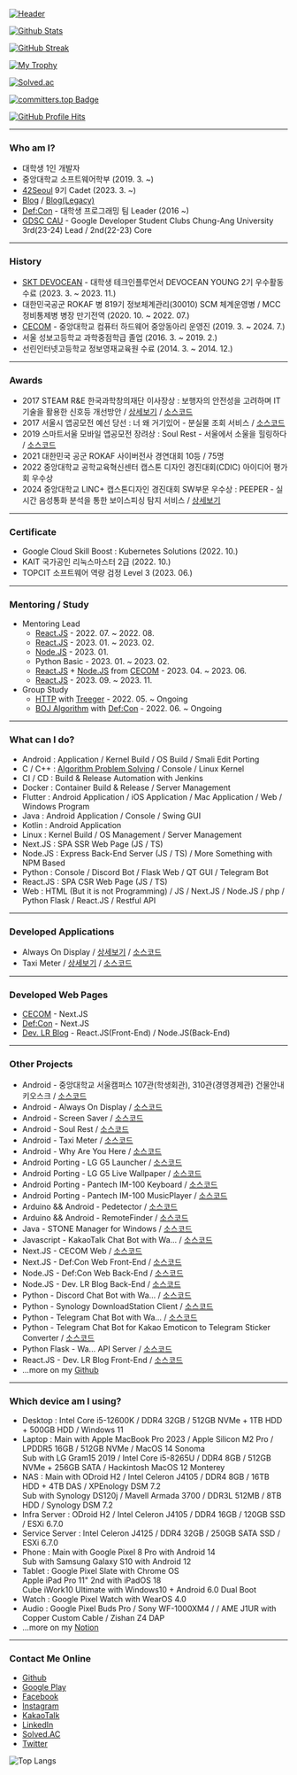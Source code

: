 [![Header](https://capsule-render.vercel.app/api?type=waving&color=164EAB&height=225&section=header&text=Dev.%20LR&fontColor=FFFFFF&fontAlign=22&fontAlignY=35&desc=대학생%201인%20개발자&descSize=20&descAlign=18&descAlignY=58&animation=twinkling)](https://github.com/yymin1022)

[![Github Stats](https://github-readme-stats.vercel.app/api?username=yymin1022&count_private=true&show_icons=true&theme=dark)](https://github.com/yymin1022)

[![GitHub Streak](http://github-readme-streak-stats.herokuapp.com?user=yymin1022&theme=tokyonight_duo)](https://github.com/yymin1022)

[![My Trophy](https://github-profile-trophy.vercel.app/?username=yymin1022&theme=darkhub&column=4&margin-w=10&margin-h=10)](https://github.com/yymin1022)

[![Solved.ac](http://mazassumnida.wtf/api/v2/generate_badge?boj=yymin1022)](https://solved.ac/profile/yymin1022)

[![committers.top Badge](https://user-badge.committers.top/south_korea_public/yymin1022.svg)](https://user-badge.committers.top/south_korea_public/yymin1022)

[![GitHub Profile Hits](https://hits.seeyoufarm.com/api/count/incr/badge.svg?url=https%3A%2F%2Fgithub.com%2Fyymin1022&count_bg=%23AAAAAA&title_bg=%23555555&icon=github.svg&icon_color=%23FFFFFF&title=hits&edge_flat=true)](https://github.com/yymin1022)

---

### Who am I?
- 대학생 1인 개발자
- 중앙대학교 소프트웨어학부 (2019. 3. ~)
- [42Seoul](https://42seoul.kr) 9기 Cadet (2023. 3. ~)
- [Blog](https://dev-lr.com) / [Blog(Legacy)](https://blog.naver.com/yymin1022)
- [Def:Con](https://defcon.or.kr) - 대학생 프로그래밍 팀 Leader (2016 ~)
- [GDSC CAU](https://gdsc-cau.com) - Google Developer Student Clubs Chung-Ang University 3rd(23-24) Lead / 2nd(22-23) Core

---

### History
- [SKT DEVOCEAN](https://devocean.sk.com) - 대학생 테크인플루언서 DEVOCEAN YOUNG 2기 우수활동 수료 (2023. 3. ~ 2023. 11.)
- 대한민국공군 ROKAF 병 819기 정보체계관리(30010) SCM 체계운영병 / MCC 정비통제병 병장 만기전역 (2020. 10. ~ 2022. 07.)
- [CECOM](https://cecom.dev) - 중앙대학교 컴퓨터 하드웨어 중앙동아리 운영진 (2019. 3. ~ 2024. 7.)
- 서울 성보고등학교 과학중점학급 졸업 (2016. 3. ~ 2019. 2.)
- 선린인터넷고등학교 정보영재교육원 수료 (2014. 3. ~ 2014. 12.)

---

### Awards
- 2017 STEAM R&E 한국과학창의재단 이사장상 : 보행자의 안전성을 고려하며 IT기술을 활용한 신호등 개선방안 / [상세보기](https://steam.kofac.re.kr/?p=11978) / [소스코드](https://github.com/yymin1022/Pedetector)
- 2017 서울시 앱공모전 예선 당선 : 너 왜 거기있어 - 분실물 조회 서비스 / [소스코드](https://github.com/yymin1022/WhyAreYouHere)
- 2019 스마트서울 모바일 앱공모전 장려상 : Soul Rest - 서울에서 소울을 힐링하다 / [소스코드](https://github.com/yymin1022/SeoulHealing)
- 2021 대한민국 공군 ROKAF 사이버전사 경연대회 10등 / 75명
- 2022 중앙대학교 공학교육혁신센터 캡스톤 디자인 경진대회(CDIC) 아이디어 평가회 우수상
- 2024 중앙대학교 LINC+ 캡스톤디자인 경진대회 SW부문 우수상 : PEEPER - 실시간 음성통화 분석을 통한 보이스피싱 탐지 서비스 / [상세보기](https://github.com/orgs/Peeper-CAU/repositories)

---

### Certificate
- Google Cloud Skill Boost : Kubernetes Solutions (2022. 10.)
- KAIT 국가공인 리눅스마스터 2급 (2022. 10.)
- TOPCIT 소프트웨어 역량 검정 Level 3 (2023. 06.)

---

### Mentoring / Study
- Mentoring Lead
  - [React.JS](https://yymin1022.notion.site/React-JS-c74eecc8cdf64cafa09def45e0534455) - 2022. 07. ~ 2022. 08.
  - [React.JS](https://yymin1022.notion.site/React-JS-c74eecc8cdf64cafa09def45e0534455) - 2023. 01. ~ 2023. 02.
  - [Node.JS](https://yymin1022.notion.site/Node-JS-051ed229c8244dceb4a9b16a51a51467) - 2023. 01.
  - Python Basic - 2023. 01. ~ 2023. 02.
  - [React.JS](https://yymin1022.notion.site/React-JS-c74eecc8cdf64cafa09def45e0534455) + [Node.JS](https://yymin1022.notion.site/Node-JS-051ed229c8244dceb4a9b16a51a51467) from [CECOM](https://cecom.dev) - 2023. 04. ~ 2023. 06.
  - [React.JS](https://yymin1022.notion.site/React-JS-c74eecc8cdf64cafa09def45e0534455) - 2023. 09. ~ 2023. 11.
- Group Study
  - [HTTP](https://yymin1022.notion.site/HTTP-7bf78490abda471aa689e737f1d53290) with [Treeger](https://github.com/Team-Treeger) - 2022. 05. ~ Ongoing
  - [BOJ Algorithm](https://github.com/yymin1022/Algorithm_Study) with [Def:Con](https://github.com/DefCon-Apps) - 2022. 06. ~ Ongoing

---

### What can I do?
- Android : Application / Kernel Build / OS Build / Smali Edit Porting
- C / C++ : [Algorithm Problem Solving](https://github.com/yymin1022/Algorithm_Study) / Console / Linux Kernel
- CI / CD : Build & Release Automation with Jenkins
- Docker : Container Build & Release / Server Management
- Flutter : Android Application / iOS Application / Mac Application / Web / Windows Program
- Java : Android Application / Console / Swing GUI
- Kotlin : Android Application
- Linux : Kernel Build / OS Management / Server Management
- Next.JS : SPA SSR Web Page (JS / TS)
- Node.JS : Express Back-End Server (JS / TS) / More Something with NPM Based
- Python : Console / Discord Bot / Flask Web / QT GUI / Telegram Bot
- React.JS : SPA CSR Web Page (JS / TS)
- Web : HTML (But it is not Programming) / JS / Next.JS / Node.JS / php / Python Flask / React.JS / Restful API

---

### Developed Applications
- Always On Display / [상세보기](https://play.google.com/store/apps/details?id=com.yong.aod) / [소스코드](https://github.com/yymin1022/AlwaysOnDisplay)
- Taxi Meter / [상세보기](https://play.google.com/store/apps/details?id=com.yong.taximeter) / [소스코드](https://github.com/yymin1022/TaxiMeter)

---

### Developed Web Pages
- [CECOM](https://cecom.dev) - Next.JS
- [Def:Con](https://defcon.or.kr) - Next.JS
- [Dev. LR Blog](https://dev-lr.com) - React.JS(Front-End) / Node.JS(Back-End)

---

### Other Projects
- Android - 중앙대학교 서울캠퍼스 107관(학생회관), 310관(경영경제관) 건물안내 키오스크 / [소스코드](https://github.com/yymin1022/CAUKiosk_107)
- Android - Always On Display / [소스코드](https://github.com/yymin1022/AlwaysOnDisplay)
- Android - Screen Saver / [소스코드](https://github.com/yymin1022/ScreenSaver)
- Android - Soul Rest / [소스코드](https://github.com/yymin1022/SeoulHealing)
- Android - Taxi Meter / [소스코드](https://github.com/yymin1022/TaxiMeter)
- Android - Why Are You Here / [소스코드](https://github.com/yymin1022/WhyAreYouHere)
- Android Porting - LG G5 Launcher / [소스코드](https://github.com/yymin1022/G5_Launcher)
- Android Porting - LG G5 Live Wallpaper / [소스코드](https://github.com/yymin1022/G5_LiveWallpapers)
- Android Porting - Pantech IM-100 Keyboard / [소스코드](https://github.com/yymin1022/IM-100_Keyboard)
- Android Porting - Pantech IM-100 MusicPlayer / [소스코드](https://github.com/yymin1022/IM-100_Music)
- Arduino && Android - Pedetector / [소스코드](https://github.com/yymin1022/Pedetector)
- Arduino && Android - RemoteFinder / [소스코드](https://github.com/yymin1022/RemoteFinder)
- Java - STONE Manager for Windows / [소스코드](https://github.com/yymin1022/StoneManager_JAVA)
- Javascript - KakaoTalk Chat Bot with Wa... / [소스코드](https://github.com/yymin1022/Wa_Bot_KakaoTalk)
- Next.JS - CECOM Web / [소스코드](https://github.com/CECOM-CAU/CECOM_Web)
- Next.JS - Def:Con Web Front-End / [소스코드](https://github.com/DefCon-Apps/DefCon-FE)
- Node.JS - Def:Con Web Back-End / [소스코드](https://github.com/DefCon-Apps/DefCon-BE)
- Node.JS - Dev. LR Blog Back-End / [소스코드](https://github.com/yymin1022/Blog_LR_Back)
- Python - Discord Chat Bot with Wa... / [소스코드](https://github.com/yymin1022/Wa_Bot_Discord)
- Python - Synology DownloadStation Client / [소스코드](https://github.com/yymin1022/Synology_DownloadStation_Client)
- Python - Telegram Chat Bot with Wa... / [소스코드](https://github.com/yymin1022/Wa_Bot_Telegram)
- Python - Telegram Chat Bot for Kakao Emoticon to Telegram Sticker Converter / [소스코드](https://github.com/yymin1022/KakaoEmoticon2TelegramSticker)
- Python Flask - Wa... API Server / [소스코드](https://github.com/yymin1022/Wa_API)
- React.JS - Dev. LR Blog Front-End / [소스코드](https://github.com/yymin1022/Blog_LR_Front)
- ...more on my [Github](https://github.com/yymin1022)

---

### Which device am I using?
- Desktop : Intel Core i5-12600K / DDR4 32GB / 512GB NVMe + 1TB HDD + 500GB HDD / Windows 11
- Laptop : Main with Apple MacBook Pro 2023 / Apple Silicon M2 Pro / LPDDR5 16GB / 512GB NVMe / MacOS 14 Sonoma<br/>
  Sub with LG Gram15 2019 / Intel Core i5-8265U / DDR4 8GB / 512GB NVMe + 256GB SATA / Hackintosh MacOS 12 Monterey
- NAS : Main with ODroid H2 / Intel Celeron J4105 / DDR4 8GB / 16TB HDD + 4TB DAS / XPEnology DSM 7.2<br/>
  Sub with Synology DS120j / Mavell Armada 3700 / DDR3L 512MB / 8TB HDD / Synology DSM 7.2
- Infra Server : ODroid H2 / Intel Celeron J4105 / DDR4 16GB / 120GB SSD / ESXi 6.7.0
- Service Server : Intel Celeron J4125 / DDR4 32GB / 250GB SATA SSD / ESXi 6.7.0
- Phone : Main with Google Pixel 8 Pro with Android 14<br/>
  Sub with Samsung Galaxy S10 with Android 12
- Tablet : Google Pixel Slate with Chrome OS<br/>
  Apple iPad Pro 11" 2nd with iPadOS 18<br/>
  Cube iWork10 Ultimate with Windows10 + Android 6.0 Dual Boot
- Watch : Google Pixel Watch with WearOS 4.0
- Audio : Google Pixel Buds Pro / Sony WF-1000XM4 / / AME J1UR with Copper Custom Cable / Zishan Z4 DAP
- ...more on my [Notion](https://yymin1022.notion.site/Devices-929b30ee449644bfa501ec64852d3790)

---

### Contact Me Online
- [Github](https://github.com/yymin1022)
- [Google Play](https://play.google.com/store/apps/developer?id=Dev.+LR)
- [Facebook](https://www.facebook.com/profile.php?id=100007285635473)
- [Instagram](https://instagram.com/useful_min)
- [KakaoTalk](https://open.kakao.com/o/sr5Chgse)
- [LinkedIn](https://www.linkedin.com/in/yymin1022)
- [Solved.AC](https://solved.ac/yymin1022)
- [Twitter](https://twitter.com/yymin1022)

![Top Langs](https://github-readme-stats.vercel.app/api/top-langs/?username=yymin1022&bg_color=00000000)
